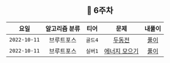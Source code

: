 <div align="center">

## 📅 6주차


|      요일      | 알고리즘 분류 |  티어   |                        문제                        | 내풀이 |
|:------------:|:-------:|:-----:|:------------------------------------------------:| :---:|
| `2022-10-11` |  브루트포스  | `골드4` |   [두동전](https://www.acmicpc.net/problem/16197)   | [풀이](https://github.com/jangwon3828/Algorithm_Competition-Study/tree/wonjin/6%EC%A3%BC%EC%B0%A8/6%EC%A3%BC%EC%B0%A8_%EC%9B%90%EC%A7%84) |
| `2022-10-11` |  브루트포스  | `실버1` | [에너지 모으기](https://www.acmicpc.net/problem/16198) | [풀이](https://github.com/jangwon3828/Algorithm_Competition-Study/blob/wonjin/6%EC%A3%BC%EC%B0%A8/6%EC%A3%BC%EC%B0%A8_%EC%9B%90%EC%A7%84/%EC%97%90%EB%84%88%EC%A7%80%EB%AA%A8%EC%9C%BC%EA%B8%B0.java) |
</div>
